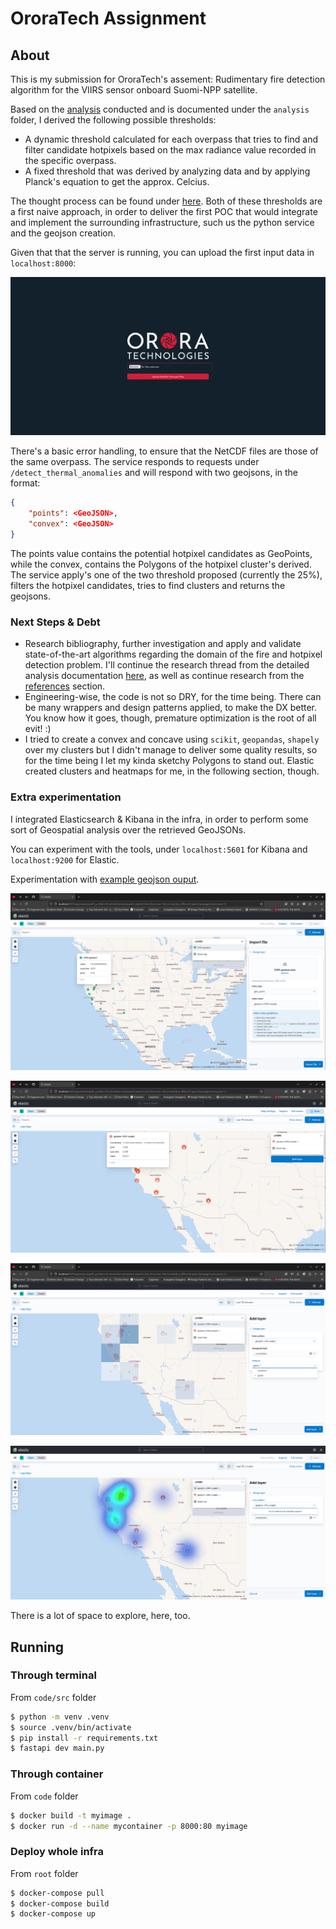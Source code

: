 # OroraTech Assignment

## About

This is my submission for OroraTech's assement: Rudimentary fire detection algorithm for the VIIRS sensor onboard Suomi-NPP satellite.

Based on the [analysis](./analysis/assignment.md) conducted and is documented under the `analysis` folder, I derived the following possible thresholds:

- A dynamic threshold calculated for each overpass that tries to find and filter candidate hotpixels based on the max radiance value recorded in the specific overpass.
- A fixed threshold that was derived by analyzing data and by applying Planck's equation to get the approx. Celcius.

The thought process can be found under [here](./analysis/thermal-anomalies-detection.md). Both of these thresholds are a first naive approach, in order to deliver the first POC that would integrate and implement the surrounding infrastructure, such us the python service and the geojson creation.

Given that that the server is running, you can upload the first input data in `localhost:8000`:

![Homepage screenshot](./img/assement_screenshot.png)

There's a basic error handling, to ensure that the NetCDF files are those of the same overpass. The service responds to requests under `/detect_thermal_anomalies` and will respond with two geojsons, in the format:

```json
{
    "points": <GeoJSON>,
    "convex": <GeoJSON>
}
```

The points value contains the potential hotpixel candidates as GeoPoints, while the convex, contains the Polygons of the hotpixel cluster's derived. The service apply's one of the two threshold proposed (currently the 25%), filters the hotpixel candidates, tries to find clusters and returns the geojsons.

### Next Steps & Debt

- Research bibliography, further investigation and apply and validate state-of-the-art algorithms regarding the domain of the fire and hotpixel detection problem. I'll continue the research thread from the detailed analysis documentation [here](./analysis/thermal-anomalies-detection.md#other-fire-detection-approaches), as well as continue research from the [references](./analysis/references.md) section.
- Engineering-wise, the code is not so DRY, for the time being. There can be many wrappers and design patterns applied, to make the DX better. You know how it goes, though, premature optimization is the root of all evit! :)
- I tried to create a convex and concave using `scikit`, `geopandas`, `shapely` over my clusters but I didn't manage to deliver some quality results, so for the time being I let my kinda sketchy Polygons to stand out. Elastic created clusters and heatmaps for me, in the following section, though.

### Extra experimentation

I integrated Elasticsearch & Kibana in the infra, in order to perform some sort of Geospatial analysis over the retrieved GeoJSONs.

You can experiment with the tools, under `localhost:5601` for Kibana and `localhost:9200` for Elastic.

Experimentation with [example geojson ouput](./2100-geojson.json).

![Kibana-Import](./img/kibana-maps.png)

![Kibana-Indexed](./img/kibana-geojson-indexed.png)

![Kibana-Clusters](./img/clusters-kibana.png)

![Kibana-Heatmap](./img/kibana-heatmap.png)

There is a lot of space to explore, here, too.

## Running

### Through terminal

From `code/src` folder

```sh
$ python -m venv .venv
$ source .venv/bin/activate
$ pip install -r requirements.txt
$ fastapi dev main.py
```

### Through container

From `code` folder

```sh
$ docker build -t myimage .
$ docker run -d --name mycontainer -p 8000:80 myimage
```

### Deploy whole infra

From `root` folder

```sh
$ docker-compose pull
$ docker-compose build
$ docker-compose up
```
